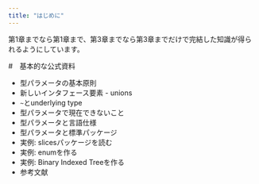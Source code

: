 ```yaml
---
title: "はじめに"
---
```


第1章までなら第1章まで、第3章までなら第3章までだけで完結した知識が得られるようにしています。

#　基本的な公式資料

- 型パラメータの基本原則
- 新しいインタフェース要素 - unions
- `~`とunderlying type
- 型パラメータで現在できないこと
- 型パラメータと言語仕様
- 型パラメータと標準パッケージ
- 実例: slicesパッケージを読む
- 実例: enumを作る
- 実例: Binary Indexed Treeを作る
- 参考文献